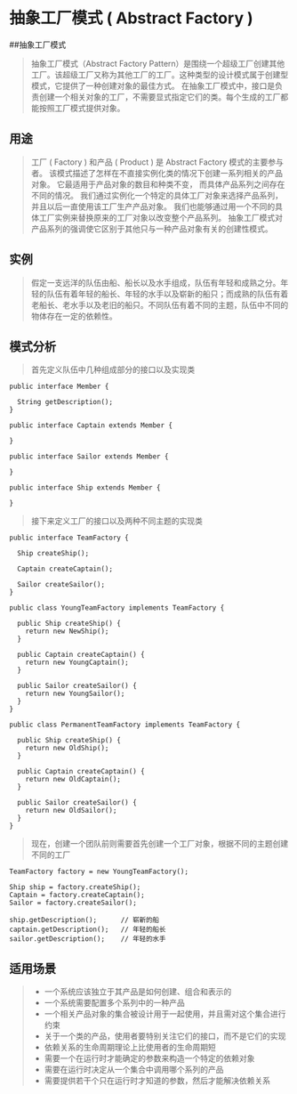 # 抽象工厂模式 ( Abstract Factory )


##抽象工厂模式
>抽象工厂模式（Abstract Factory Pattern）是围绕一个超级工厂创建其他工厂。该超级工厂又称为其他工厂的工厂。这种类型的设计模式属于创建型模式，它提供了一种创建对象的最佳方式。
在抽象工厂模式中，接口是负责创建一个相关对象的工厂，不需要显式指定它们的类。每个生成的工厂都能按照工厂模式提供对象。
## 用途

> 工厂 ( Factory ) 和产品 ( Product ) 是 Abstract Factory 模式的主要参与者。 该模式描述了怎样在不直接实例化类的情况下创建一系列相关的产品对象。 它最适用于产品对象的数目和种类不变， 而具体产品系列之间存在不同的情况。 我们通过实例化一个特定的具体工厂对象来选择产品系列， 并且以后一直使用该工厂生产产品对象。 我们也能够通过用一个不同的具体工厂实例来替换原来的工厂对象以改变整个产品系列。 抽象工厂模式对产品系列的强调使它区别于其他只与一种产品对象有关的创建性模式。

## 实例

> 假定一支远洋的队伍由船、船长以及水手组成，队伍有年轻和成熟之分。年轻的队伍有着年轻的船长、年轻的水手以及崭新的船只；而成熟的队伍有着老船长、老水手以及老旧的船只。不同队伍有着不同的主题，队伍中不同的物体存在一定的依赖性。

## 模式分析

> 首先定义队伍中几种组成部分的接口以及实现类

```
public interface Member {

  String getDescription();
}

public interface Captain extends Member {

}

public interface Sailor extends Member {

}

public interface Ship extends Member {

}
```

> 接下来定义工厂的接口以及两种不同主题的实现类

```
public interface TeamFactory {

  Ship createShip();

  Captain createCaptain();

  Sailor createSailor();
}
```
```
public class YoungTeamFactory implements TeamFactory {

  public Ship createShip() {
    return new NewShip();
  }

  public Captain createCaptain() {
    return new YoungCaptain();
  }

  public Sailor createSailor() {
    return new YoungSailor();
  }
}
```
```
public class PermanentTeamFactory implements TeamFactory {

  public Ship createShip() {
    return new OldShip();
  }

  public Captain createCaptain() {
    return new OldCaptain();
  }

  public Sailor createSailor() {
    return new OldSailor();
  }
}
```

> 现在，创建一个团队前则需要首先创建一个工厂对象，根据不同的主题创建不同的工厂

```
TeamFactory factory = new YoungTeamFactory();

Ship ship = factory.createShip();
Captain = factory.createCaptain();
Sailor = factory.createSailor();

ship.getDescription();      // 崭新的船
captain.getDescription();   // 年轻的船长
sailor.getDescription();    // 年轻的水手
```

## 适用场景

> * 一个系统应该独立于其产品是如何创建、组合和表示的
> * 一个系统需要配置多个系列中的一种产品
> * 一个相关产品对象的集合被设计用于一起使用，并且需对这个集合进行约束
> * 关于一个类的产品，使用者要特别关注它们的接口，而不是它们的实现
> * 依赖关系的生命周期理论上比使用者的生命周期短
> * 需要一个在运行时才能确定的参数来构造一个特定的依赖对象
> * 需要在运行时决定从一个集合中调用哪个系列的产品
> * 需要提供若干个只在运行时才知道的参数，然后才能解决依赖关系